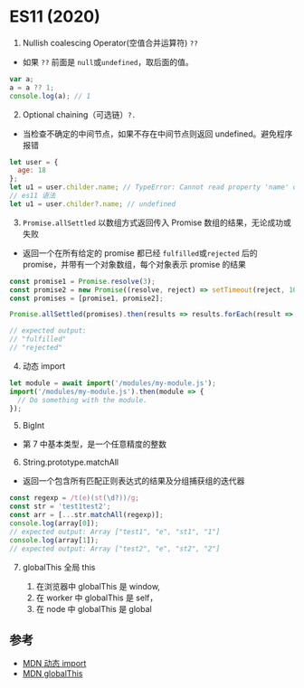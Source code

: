 # ES11 (2020)

1. Nullish coalescing Operator(空值合并运算符) `??`

- 如果 `??` 前面是 `null`或`undefined`，取后面的值。

```js
var a;
a = a ?? 1;
console.log(a); // 1
```

2. Optional chaining（可选链）`?.`

- 当检查不确定的中间节点，如果不存在中间节点则返回 undefined。避免程序报错

```js
let user = {
  age: 18
};
let u1 = user.childer.name; // TypeError: Cannot read property 'name' of undefined
// es11 语法
let u1 = user.childer?.name; // undefined
```

3. `Promise.allSettled` 以数组方式返回传入 Promise 数组的结果，无论成功或失败

- 返回一个在所有给定的 promise 都已经 `fulfilled`或`rejected` 后的 promise，并带有一个对象数组，每个对象表示 promise 的结果

```js
const promise1 = Promise.resolve(3);
const promise2 = new Promise((resolve, reject) => setTimeout(reject, 100, 'foo'));
const promises = [promise1, promise2];

Promise.allSettled(promises).then(results => results.forEach(result => console.log(result.status)));

// expected output:
// "fulfilled"
// "rejected"
```

4. 动态 import

```js
let module = await import('/modules/my-module.js');
import('/modules/my-module.js').then(module => {
  // Do something with the module.
});
```

5. BigInt

- 第 7 中基本类型，是一个任意精度的整数

6. String.prototype.matchAll

- 返回一个包含所有匹配正则表达式的结果及分组捕获组的迭代器

```js
const regexp = /t(e)(st(\d?))/g;
const str = 'test1test2';
const arr = [...str.matchAll(regexp)];
console.log(array[0]);
// expected output: Array ["test1", "e", "st1", "1"]
console.log(array[1]);
// expected output: Array ["test2", "e", "st2", "2"]
```

7. globalThis 全局 this

   1. 在浏览器中 globalThis 是 window,
   2. 在 worker 中 globalThis 是 self，
   3. 在 node 中 globalThis 是 global

## 参考

- [MDN 动态 import](https://developer.mozilla.org/zh-CN/docs/Web/JavaScript/Reference/Statements/import)
- [MDN globalThis](https://developer.mozilla.org/zh-CN/docs/Web/JavaScript/Reference/Global_Objects/globalThis)
